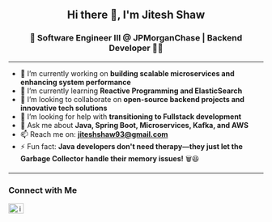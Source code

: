 <h2 align="center">Hi there 👋️, I'm Jitesh Shaw</h2>
<h3 align="center">🚀 Software Engineer III @ JPMorganChase | Backend Developer 👨‍💻</h3>

---

- 🔭 I’m currently working on **building scalable microservices and enhancing system performance**
- 🌱 I’m currently learning **Reactive Programming and ElasticSearch**
- 👯 I’m looking to collaborate on **open-source backend projects and innovative tech solutions**
- 🤔 I’m looking for help with **transitioning to Fullstack development**
- 💬 Ask me about **Java, Spring Boot, Microservices, Kafka, and AWS**
- 📫 Reach me on: **jiteshshaw93@gmail.com**
- ⚡ Fun fact: **Java developers don't need therapy—they just let the Garbage Collector handle their memory
  issues!** 🗑️😆

---

<h3>Connect with Me</h3>
<a align="center" href="https://linkedin.com/in/jiteshshaw/" target="blank"><img align="center" src="https://raw.githubusercontent.com/rahuldkjain/github-profile-readme-generator/master/src/images/icons/Social/linked-in-alt.svg" alt="in/amansharma9634/" height="20" width="30" /></a>
